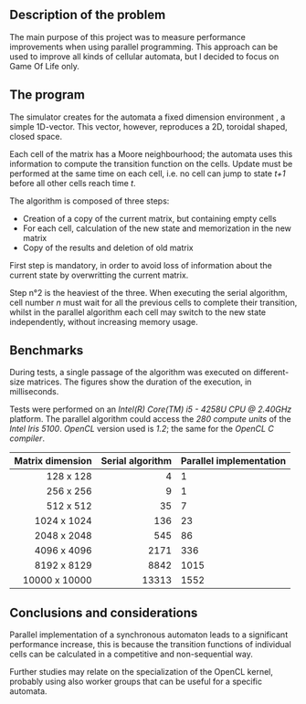 ## Description of the problem

The main purpose of this project was to measure performance improvements when using parallel programming.
This approach can be used to improve all kinds of cellular automata, but I decided to focus on Game Of Life only.

## The program

The simulator creates for the automata a fixed dimension environment , a simple 1D-vector.
This vector, however, reproduces a 2D, toroidal shaped, closed space.

Each cell of the matrix has a Moore neighbourhood; the automata uses this information to compute the transition function on the cells. Update must be performed at the same time on each cell, i.e. no cell can jump to state *t+1* before all other cells reach time *t*.

The algorithm is composed of three steps:

* Creation of a copy of the current matrix, but containing empty cells
* For each cell, calculation of the new state and memorization in the new matrix
* Copy of the results and deletion of old matrix

First step is mandatory, in order to avoid loss of information about the current state by overwritting the current matrix.

Step n°2 is the heaviest of the three. When executing the serial algorithm, cell number *n* must wait for all the previous cells to complete their transition, whilst in the parallel algorithm each cell may switch to the new state independently, without increasing memory usage.

## Benchmarks 

During tests, a single passage of the algorithm was executed on different-size matrices.
The figures show the duration of the execution, in milliseconds.

Tests were performed on an *Intel(R) Core(TM) i5 - 4258U CPU @ 2.40GHz* platform.
The parallel algorithm could access the *280 compute units* of the *Intel Iris 5100*.
*OpenCL* version used is *1.2*; the same for the *OpenCL C compiler*.

| **Matrix dimension** | **Serial algorithm** | **Parallel implementation** |
| --------------------:| --------------------:|:--------------------------- |
| 128 x 128            | 4                    | 1                           |
| 256 x 256            | 9                    | 1                           |
| 512 x 512            | 35                   | 7                           |
| 1024 x 1024          | 136                  | 23                          |
| 2048 x 2048          | 545                  | 86                          |
| 4096 x 4096          | 2171                 | 336                         |
| 8192 x 8129          | 8842                 | 1015                        |
| 10000 x 10000        | 13313                | 1552                        |

## Conclusions and considerations

Parallel implementation of a synchronous automaton leads to a significant performance increase, this is because the transition functions of individual cells can be calculated in a competitive and non-sequential way.

Further studies may relate on the specialization of the OpenCL kernel, probably using also worker groups that can be useful for a specific automata.
